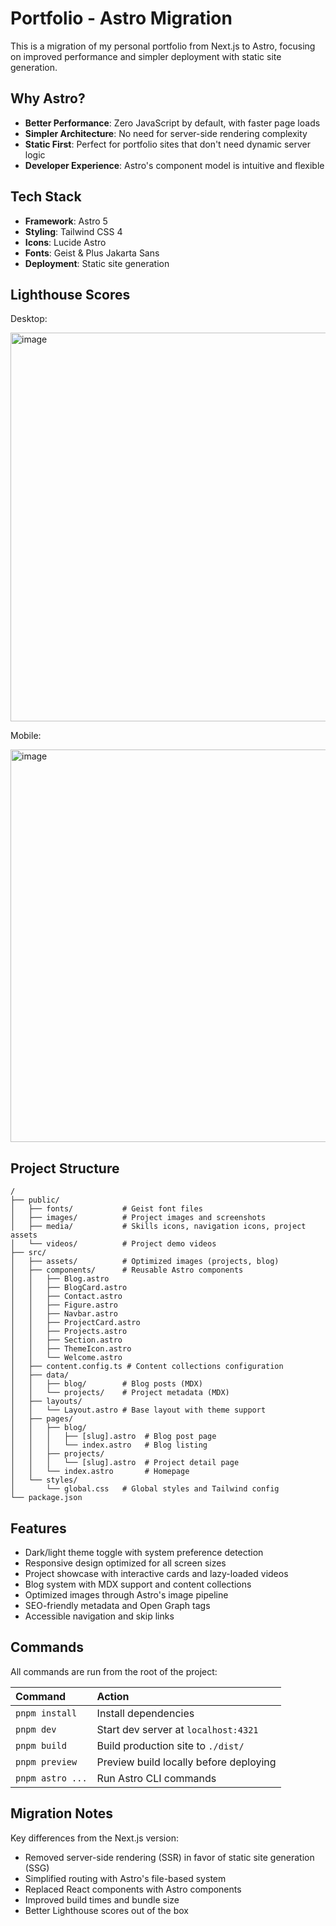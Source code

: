 # Portfolio - Astro Migration

This is a migration of my personal portfolio from Next.js to Astro, focusing on improved performance and simpler deployment with static site generation.

## Why Astro?

- **Better Performance**: Zero JavaScript by default, with faster page loads
- **Simpler Architecture**: No need for server-side rendering complexity
- **Static First**: Perfect for portfolio sites that don't need dynamic server logic
- **Developer Experience**: Astro's component model is intuitive and flexible

## Tech Stack

- **Framework**: Astro 5
- **Styling**: Tailwind CSS 4
- **Icons**: Lucide Astro
- **Fonts**: Geist & Plus Jakarta Sans
- **Deployment**: Static site generation

## Lighthouse Scores

Desktop:

<img width="944" height="622" alt="image" src="https://github.com/user-attachments/assets/3187d217-4887-46a7-8bbc-f6bf4ec80a38" />

Mobile:

<img width="949" height="628" alt="image" src="https://github.com/user-attachments/assets/c1e51a99-3be6-45ad-b376-cded1c9f2e77" />

## Project Structure

```text
/
├── public/
│   ├── fonts/           # Geist font files
│   ├── images/          # Project images and screenshots
│   ├── media/           # Skills icons, navigation icons, project assets
│   └── videos/          # Project demo videos
├── src/
│   ├── assets/          # Optimized images (projects, blog)
│   ├── components/      # Reusable Astro components
│   │   ├── Blog.astro
│   │   ├── BlogCard.astro
│   │   ├── Contact.astro
│   │   ├── Figure.astro
│   │   ├── Navbar.astro
│   │   ├── ProjectCard.astro
│   │   ├── Projects.astro
│   │   ├── Section.astro
│   │   ├── ThemeIcon.astro
│   │   └── Welcome.astro
│   ├── content.config.ts # Content collections configuration
│   ├── data/
│   │   ├── blog/        # Blog posts (MDX)
│   │   └── projects/    # Project metadata (MDX)
│   ├── layouts/
│   │   └── Layout.astro # Base layout with theme support
│   ├── pages/
│   │   ├── blog/
│   │   │   ├── [slug].astro  # Blog post page
│   │   │   └── index.astro   # Blog listing
│   │   ├── projects/
│   │   │   └── [slug].astro  # Project detail page
│   │   └── index.astro       # Homepage
│   └── styles/
│       └── global.css   # Global styles and Tailwind config
└── package.json
```

## Features

- Dark/light theme toggle with system preference detection
- Responsive design optimized for all screen sizes
- Project showcase with interactive cards and lazy-loaded videos
- Blog system with MDX support and content collections
- Optimized images through Astro's image pipeline
- SEO-friendly metadata and Open Graph tags
- Accessible navigation and skip links

## Commands

All commands are run from the root of the project:

| Command            | Action                                        |
| :----------------- | :-------------------------------------------- |
| `pnpm install`     | Install dependencies                          |
| `pnpm dev`         | Start dev server at `localhost:4321`          |
| `pnpm build`       | Build production site to `./dist/`            |
| `pnpm preview`     | Preview build locally before deploying        |
| `pnpm astro ...`   | Run Astro CLI commands                        |

## Migration Notes

Key differences from the Next.js version:

- Removed server-side rendering (SSR) in favor of static site generation (SSG)
- Simplified routing with Astro's file-based system
- Replaced React components with Astro components
- Improved build times and bundle size
- Better Lighthouse scores out of the box



